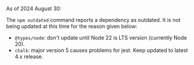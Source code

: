 As of 2024 August 30:

The `npm outdated` command reports a dependency as outdated. It is not being updated at this time for the reason given below:

- `@types/node`: don't update until Node 22 is LTS version (currently Node 20).
- `chalk`: major version 5 causes problems for jest. Keep updated to latest 4.x release.
